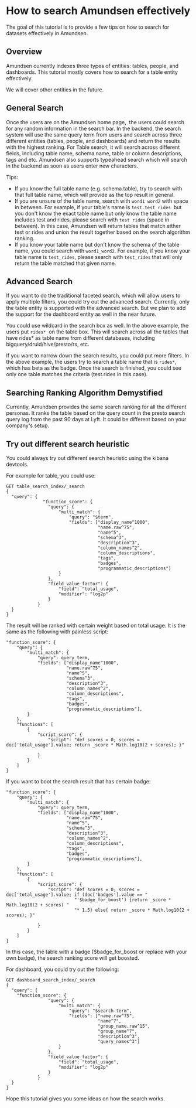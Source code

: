 # How to search Amundsen effectively

The goal of this tutorial is to provide a few tips on how to search for datasets effectively in Amundsen. 

## Overview

Amundsen currently indexes three types of entities: tables, people, and dashboards. This tutorial mostly covers how to search for a table entity effectively.

We will cover other entities in the future.

## General Search

Once the users are on the Amundsen home page,  the users could search for any random information in the search bar. In the backend, the search system will use the same query term from users and search across three different entities (tables, people, and dashboards) and return the results with the highest ranking. For Table search, it will search across different fields, including table name, schema name, table or column descriptions, tags and etc. Amundsen also supports typeahead search which will search in the backend as soon as users enter new characters. 


Tips:

- If you know the full table name (e.g. schema.table), try to search with that full table name, which will provide as the top result in general.
- If you are unsure of the table name, search with `word1 word2` with space in between. For example, if your table's name is `test.test_rides`  but you don't know the exact table name but only know the table name includes test and rides, please search with `test rides` (space in between). In this case, Amundsen will return tables that match either test or rides and union the result together based on the search algorithm ranking.
- If you know your table name but don't know the schema of the table name, you could search with `word1_word2`. For example, if you know your table name is `test_rides`, please search with `test_rides` that will only return the table matched that given name.

## Advanced Search

If you want to do the traditional faceted search, which will allow users to apply multiple filters, you could try out the advanced search. Currently, only the table entity is supported with the advanced search. But we plan to add the support for the dashboard entity as well in the near future.

You could use wildcard in the search box as well. In the above example, the users put `rides*`  on the table box. This will search across all the tables that have rides* as table name from different databases, including bigquery/druid/hive/presto/rs, etc.

If you want to narrow down the search results, you could put more filters. In the above example, the users try to search a table name that is `rides*`, which has beta as the badge. Once the search is finished, you could see only one table matches the criteria (test.rides in this case). 

## Searching Ranking Algorithm Demystified

Currently, Amundsen provides the same search ranking for all the different personas. It ranks the table based on the query count in the presto search query log from the past 90 days at Lyft. It could be different based on your company's setup.

## Try out different search heuristic

You could always try out different search heuristic using the kibana devtools.

For example for table, you could use:
```
GET table_search_index/_search
{
  "query": {
              "function_score": {
                "query": {
                    "multi_match": {
                        "query": "$term",
                        "fields": ["display_name^1000",
                                   "name.raw^75",
                                   "name^5",
                                   "schema^3",
                                   "description^3",
                                   "column_names^2",
                                   "column_descriptions",
                                   "tags",
                                   "badges",
                                   "programmatic_descriptions"]
                    }
                },
                "field_value_factor": {
                    "field": "total_usage",
                    "modifier": "log2p"
                }
            }
  }
}
```

The result will be ranked with certain weight based on total usage. It is the same as the following with painless script:
```
"function_score": {
    "query": {
        "multi_match": {
            "query": query_term,
            "fields": ["display_name^1000",
                       "name.raw^75",
                       "name^5",
                       "schema^3",
                       "description^3",
                       "column_names^2",
                       "column_descriptions",
                       "tags",
                       "badges",
                       "programmatic_descriptions"],
        }
    },
    "functions": [
        {
            "script_score": {
                "script": "def scores = 0; scores = doc['total_usage'].value; return _score * Math.log10(2 + scores); }"

            }
        }
    ]
}
```

If you want to boot the search result that has certain badge:
```
"function_score": {
    "query": {
        "multi_match": {
            "query": query_term,
            "fields": ["display_name^1000",
                       "name.raw^75",
                       "name^5",
                       "schema^3",
                       "description^3",
                       "column_names^2",
                       "column_descriptions",
                       "tags",
                       "badges",
                       "programmatic_descriptions"],
        }
    },
    "functions": [
        {
            "script_score": {
                "script": "def scores = 0; scores = doc['total_usage'].value; if (doc['badges'].value == "
                          "'$badge_for_boost') {return _score * Math.log10(2 + scores) "
                          "* 1.5} else{ return _score * Math.log10(2 + scores); }"

            }
        }
    ]
}
```

In this case, the table with a badge ($badge_for_boost or replace with your own badge), the search ranking score will get boosted.

For dashboard, you could try out the following:
```
GET dashboard_search_index/_search
{
  "query": {
    "function_score": {
                "query": {
                    "multi_match": {
                        "query": "$search-term",
                        "fields": ["name.raw^75",
                                   "name^7",
                                   "group_name.raw^15",
                                   "group_name^7",
                                   "description^3",
                                   "query_names^3"]
                    }
                },
                "field_value_factor": {
                    "field": "total_usage",
                    "modifier": "log2p"
                }
            }
  }
}
```

Hope this tutorial gives you some ideas on how the search works.

